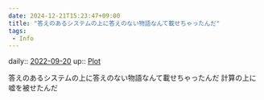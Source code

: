 ```yaml
---
date: 2024-12-21T15:23:47+09:00
title: "答えのあるシステムの上に答えのない物語なんて載せちゃったんだ"
tags:
 - Info
---
```


daily:: [2022-09-20](Daily_Note/2022-09-20.md)
up:: [Plot](Bar/Novel/Chaos/Plot.md)

答えのあるシステムの上に答えのない物語なんて載せちゃったんだ
計算の上に嘘を被せたんだ
